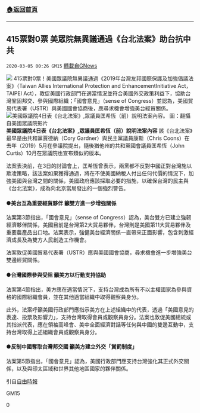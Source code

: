 ###  [:house:返回首頁](https://github.com/ourhimalayas/txt)
---

## 415票對0票 美眾院無異議通過《台北法案》助台抗中共
`2020-03-05 00:26 GM15` [轉載自GNews](https://gnews.org/zh-hant/131190/)

![](https://s3-ap-northeast-1.amazonaws.com/news.guo.offload.media/wp-content/uploads/2020/03/05002216/phpgISXCU.jpg)
415票對0票！美國眾議院無異議通過《2019年台灣友邦國際保護及加強倡議法案》（Taiwan Allies International Protection and EnhancementInitiative Act，TAIPEI Act），敦促美國行政部門在適當情況並符合美國外交政策利益下，協助台灣鞏固邦交、參與國際組織；「國會意見」（sense of Congress）並認為，美國貿易代表署（USTR）與美國國會協商後，應尋求機會增強美台經貿關係。
![美國眾議院4日表《台北法案》,眾議員匡希恆（前）說明法案內容。   圖：翻攝自美國眾議院影片](https://s.newtalk.tw/album/news/375/5e603b3677d15.jpg) **美國眾議院4日表《台北法案》,眾議員匡希恆（前）說明法案內容** 
該《台北法案》最早是由共和黨賈德納（Cory Gardner）與民主黨議員康斯（Chris Coons）在去年（2019）5月在參議院提出，隨後猶他州的共和黨國會議員匡希恆（John Curtis）10月在眾議院也宣布類似的版本。

法案表決前，在3日的討論會上，匡希恆曾表示，兩黨都不反對中國正對台灣施以欺凌策略，該法案如果獲得通過，將在不使美國納稅人付出任何代價的情況下，加強美國與台灣之間的關係，美國政府應該採取必要的措施，以確保台灣的民主與《台北法案》，成為向北京當局發出的一個強烈警告。

#### ●美台互為重要經貿夥伴 籲雙方進一步增強關係

法案第3節指出，「國會意見」（sense of Congress）認為，美台雙方已建立強韌經濟夥伴關係，美國目前是台灣第2大貿易夥伴，台灣則是美國第11大貿易夥伴及重要農產品出口地。法案表示，強健美台經濟關係一直帶來正面影響，包含刺激經濟成長及為雙方人民創造工作機會。

法案敦促美國貿易代表署（USTR）應與美國國會協商，尋求機會進一步增強美台雙邊經貿關係。

#### ●台灣國際參與受阻 籲美方以行動支持協助

法案第4節指出，美方應在適當情況下，支持台灣成為所有不以主權國家為參與資格的國際組織會員，並在其他適當組織中取得觀察員身分。

此外，法案呼籲美國行政部門應指示美方在上述組織中的代表，透過「美國意見的表達、投票及影響力」，支持台灣取得會員或觀察員身分。法案也敦促美國總統或其指派代表，應在領袖高峰會、美中全面經濟對話等任何與中國的雙邊互動中，支持台灣取得上述組織會員或觀察員身分。

#### ●反制中國奪取台灣邦交國 籲美方建立外交「賞罰制度」

法案第5節指出，「國會意見」認為，美國行政部門應支持台灣強化其正式外交關係，以及與印太區域和世界其他地區國家的夥伴關係。

引自[自由時報](https://news.ltn.com.tw/news/world/breakingnews/3089120)

GM15



0
